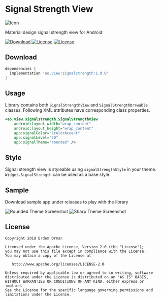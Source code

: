 # Signal Strength View
![Icon](/sample/src/main/res/mipmap-xxxhdpi/ic_launcher.png)

Material design signal strength view for Android

[![Download](https://api.bintray.com/packages/eo/view/signalstrength/images/download.svg) ](https://bintray.com/eo/view/signalstrength/_latestVersion)
[![License](https://img.shields.io/badge/license-Apache%202.0-green.svg)](https://github.com/eo/battery-meter-view/blob/master/LICENSE)
[![License](https://img.shields.io/badge/minSdkVersion-19-red.svg)](https://developer.android.com/about/dashboards/)

Download
--------

```groovy
dependencies {
  implementation 'eo.view:signalstrength:1.0.0'
}
```

Usage
-----
Library contains both `SignalStrengthView` and `SignalStrengthDrawable` classes. Following XML attributes have corresponding class properties.

```xml
<eo.view.signalstrength.SignalStrengthView
    android:layout_width="wrap_content"
    android:layout_height="wrap_content"
    app:signalColor="?colorAccent"
    app:signalLevel="50"
    app:signalTheme="rounded" />
```

Style
-----
Signal strength view is styleable using `signalStrengthStyle` in your theme. `Widget.SignalStrength` can be used as a base style.

Sample
------
Download sample app under releases to play with the library

![Rounded Theme Screenshot](/images/screenshot_sample_rounded.png)
![Sharp Theme Screenshot](/images/screenshot_sample_sharp.png)

License
-------

    Copyright 2018 Erdem Orman

    Licensed under the Apache License, Version 2.0 (the "License");
    you may not use this file except in compliance with the License.
    You may obtain a copy of the License at

       http://www.apache.org/licenses/LICENSE-2.0

    Unless required by applicable law or agreed to in writing, software
    distributed under the License is distributed on an "AS IS" BASIS,
    WITHOUT WARRANTIES OR CONDITIONS OF ANY KIND, either express or implied.
    See the License for the specific language governing permissions and
    limitations under the License.
